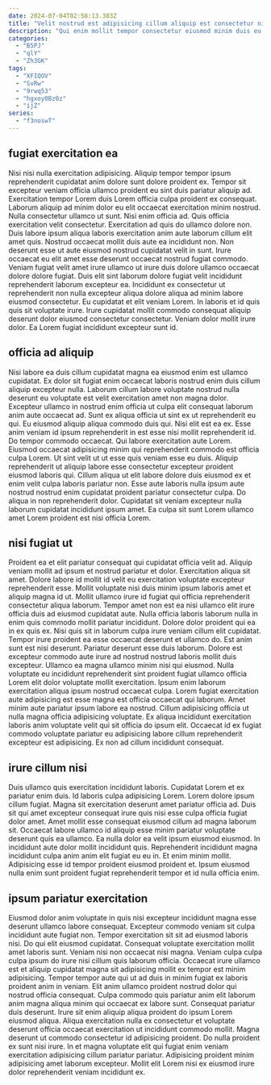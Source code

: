 ```yaml
---
date: 2024-07-04T02:58:13.303Z
title: "Velit nostrud est adipisicing cillum aliquip est consectetur nisi ut quis cillum elit consectetur incididunt."
description: "Qui enim mollit tempor consectetur eiusmod minim duis eu. Eu laboris velit dolore cupidatat in enim velit commodo eiusmod anim ullamco incididunt."
categories:
  - "B5PJ"
  - "qlY"
  - "Zh3GK"
tags:
  - "XFIQOV"
  - "SvRw"
  - "9rwq53"
  - "hgxoy0Bz0z"
  - "ijZ"
series:
  - "f3noswT"
---
```



## fugiat exercitation ea

Nisi nisi nulla exercitation adipisicing. Aliquip tempor tempor ipsum reprehenderit cupidatat anim dolore sunt dolore proident ex. Tempor sit excepteur veniam officia ullamco proident eu sint duis pariatur aliquip ad. Exercitation tempor Lorem duis Lorem officia culpa proident ex consequat. Laborum aliquip ad minim dolor eu elit occaecat exercitation minim nostrud. Nulla consectetur ullamco ut sunt. Nisi enim officia ad. Quis officia exercitation velit consectetur.
Exercitation ad quis do ullamco dolore non. Duis labore ipsum aliqua laboris exercitation anim aute laborum cillum elit amet quis. Nostrud occaecat mollit duis aute ea incididunt non. Non deserunt esse ut aute eiusmod nostrud cupidatat velit in sunt. Irure occaecat eu elit amet esse deserunt occaecat nostrud fugiat commodo. Veniam fugiat velit amet irure ullamco ut irure duis dolore ullamco occaecat dolore dolore fugiat. Duis elit sint laborum dolore fugiat velit incididunt reprehenderit laborum excepteur ea.
Incididunt ex consectetur ut reprehenderit non nulla excepteur aliqua dolore aliqua ad minim labore eiusmod consectetur. Eu cupidatat et elit veniam Lorem. In laboris et id quis quis sit voluptate irure. Irure cupidatat mollit commodo consequat aliquip deserunt dolor eiusmod consectetur consectetur. Veniam dolor mollit irure dolor. Ea Lorem fugiat incididunt excepteur sunt id.

## officia ad aliquip

Nisi labore ea duis cillum cupidatat magna ea eiusmod enim est ullamco cupidatat. Ex dolor sit fugiat enim occaecat laboris nostrud enim duis cillum aliquip excepteur nulla. Laborum cillum labore voluptate nostrud nulla deserunt eu voluptate est velit exercitation amet non magna dolor. Excepteur ullamco in nostrud enim officia ut culpa elit consequat laborum anim aute occaecat ad. Sunt ex aliqua officia ut sint ex ut reprehenderit eu qui. Eu eiusmod aliquip aliqua commodo duis qui.
Nisi elit est ea ex. Esse anim veniam id ipsum reprehenderit in est esse nisi mollit reprehenderit id. Do tempor commodo occaecat. Qui labore exercitation aute Lorem.
Eiusmod occaecat adipisicing minim qui reprehenderit commodo est officia culpa Lorem. Ut sint velit ut ut esse quis veniam esse eu duis. Aliquip reprehenderit ut aliquip labore esse consectetur excepteur proident eiusmod laboris qui. Cillum aliqua ut elit labore dolore duis eiusmod ex et enim velit culpa laboris pariatur non. Esse aute laboris nulla ipsum aute nostrud nostrud enim cupidatat proident pariatur consectetur culpa. Do aliqua in non reprehenderit dolor. Cupidatat sit veniam excepteur nulla laborum cupidatat incididunt ipsum amet. Ea culpa sit sunt Lorem ullamco amet Lorem proident est nisi officia Lorem.

## nisi fugiat ut

Proident ea et elit pariatur consequat qui cupidatat officia velit ad. Aliquip veniam mollit ad ipsum et nostrud pariatur et dolor. Exercitation aliqua sit amet. Dolore labore id mollit id velit eu exercitation voluptate excepteur reprehenderit esse. Mollit voluptate nisi duis minim ipsum laboris amet et aliquip magna id ut. Mollit ullamco irure id fugiat qui officia reprehenderit consectetur aliqua laborum. Tempor amet non est ea nisi ullamco elit irure officia duis ad eiusmod cupidatat aute.
Nulla officia laboris laborum nulla in enim quis commodo mollit pariatur incididunt. Dolore dolor proident qui ea in ex quis ex. Nisi quis sit in laborum culpa irure veniam cillum elit cupidatat. Tempor irure proident ea esse occaecat deserunt et ullamco do. Est anim sunt est nisi deserunt. Pariatur deserunt esse duis laborum. Dolore est excepteur commodo aute irure ad nostrud nostrud laboris mollit duis excepteur. Ullamco ea magna ullamco minim nisi qui eiusmod.
Nulla voluptate eu incididunt reprehenderit sint proident fugiat ullamco officia Lorem elit dolor voluptate mollit exercitation. Ipsum enim laborum exercitation aliqua ipsum nostrud occaecat culpa. Lorem fugiat exercitation aute adipisicing est esse magna est officia occaecat qui laborum. Amet minim aute pariatur ipsum labore ea nostrud. Cillum adipisicing officia ut nulla magna officia adipisicing voluptate. Ex aliqua incididunt exercitation laboris anim voluptate velit qui sit officia do ipsum elit. Occaecat id ex fugiat commodo voluptate pariatur eu adipisicing labore cillum reprehenderit excepteur est adipisicing. Ex non ad cillum incididunt consequat.

## irure cillum nisi

Duis ullamco quis exercitation incididunt laboris. Cupidatat Lorem et ex pariatur enim duis. Id laboris culpa adipisicing Lorem. Lorem dolore ipsum cillum fugiat.
Magna sit exercitation deserunt amet pariatur officia ad. Duis sit qui amet excepteur consequat irure quis nisi esse culpa officia fugiat dolor amet. Amet mollit esse consequat eiusmod cillum ad magna laborum sit. Occaecat labore ullamco id aliquip esse minim pariatur voluptate deserunt quis ea ullamco.
Ea nulla dolor ea velit ipsum eiusmod eiusmod. In incididunt aute dolor mollit incididunt quis. Reprehenderit incididunt magna incididunt culpa anim anim elit fugiat eu eu in. Et enim minim mollit. Adipisicing esse id tempor proident eiusmod proident et. Ipsum eiusmod nulla enim sunt proident fugiat reprehenderit tempor et id nulla officia enim.

## ipsum pariatur exercitation

Eiusmod dolor anim voluptate in quis nisi excepteur incididunt magna esse deserunt ullamco labore consequat. Excepteur commodo veniam sit culpa incididunt aute fugiat non. Tempor exercitation sit sit ad eiusmod laboris nisi. Do qui elit eiusmod cupidatat. Consequat voluptate exercitation mollit amet laboris sunt.
Veniam nisi non occaecat nisi magna. Veniam culpa culpa culpa ipsum do irure nisi cillum quis laborum officia. Occaecat irure ullamco est et aliquip cupidatat magna sit adipisicing mollit ex tempor est minim adipisicing. Tempor tempor aute qui ut ad duis in minim fugiat ex laboris proident anim in veniam. Elit anim ullamco proident nostrud dolor qui nostrud officia consequat. Culpa commodo quis pariatur anim elit laborum anim magna aliqua minim qui occaecat ex labore sunt. Consequat pariatur duis deserunt. Irure sit enim aliquip aliqua proident do ipsum Lorem eiusmod aliqua.
Aliqua exercitation nulla ex consectetur et voluptate deserunt officia occaecat exercitation ut incididunt commodo mollit. Magna deserunt ut commodo consectetur id adipisicing proident. Do nulla proident ex sunt nisi irure. In et magna voluptate elit qui fugiat enim veniam exercitation adipisicing cillum pariatur pariatur. Adipisicing proident minim adipisicing amet laborum excepteur. Mollit elit Lorem nisi ex eiusmod irure dolor reprehenderit veniam incididunt ex.

